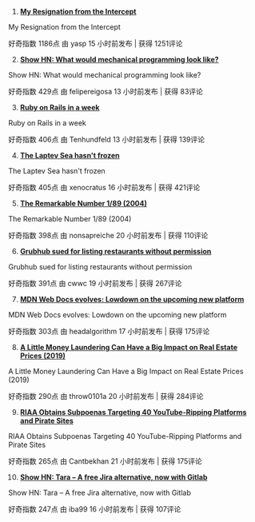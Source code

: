 1. **[My Resignation from the Intercept](https://news.ycombinator.com/item?id=24933054)** 

 My Resignation from the Intercept 

 好奇指数 1186点  由 yasp 15 小时前发布 | 获得 1251评论 

2. **[Show HN: What would mechanical programming look like?](https://news.ycombinator.com/item?id=24934722)** 

 Show HN: What would mechanical programming look like? 

 好奇指数 429点  由 felipereigosa 13 小时前发布 | 获得 83评论 

3. **[Ruby on Rails in a week](https://news.ycombinator.com/item?id=24934581)** 

 Ruby on Rails in a week 

 好奇指数 406点  由 Tenhundfeld 13 小时前发布 | 获得 139评论 

4. **[The Laptev Sea hasn't frozen](https://news.ycombinator.com/item?id=24932466)** 

 The Laptev Sea hasn't frozen 

 好奇指数 405点  由 xenocratus 16 小时前发布 | 获得 421评论 

5. **[The Remarkable Number 1/89 (2004)](https://news.ycombinator.com/item?id=24929726)** 

 The Remarkable Number 1/89 (2004) 

 好奇指数 398点  由 nonsapreiche 20 小时前发布 | 获得 110评论 

6. **[Grubhub sued for listing restaurants without permission](https://news.ycombinator.com/item?id=24930436)** 

 Grubhub sued for listing restaurants without permission 

 好奇指数 391点  由 cwwc 19 小时前发布 | 获得 267评论 

7. **[MDN Web Docs evolves: Lowdown on the upcoming new platform](https://news.ycombinator.com/item?id=24931862)** 

 MDN Web Docs evolves: Lowdown on the upcoming new platform 

 好奇指数 303点  由 headalgorithm 17 小时前发布 | 获得 175评论 

8. **[A Little Money Laundering Can Have a Big Impact on Real Estate Prices (2019)](https://news.ycombinator.com/item?id=24929699)** 

 A Little Money Laundering Can Have a Big Impact on Real Estate Prices (2019) 

 好奇指数 290点  由 throw0101a 20 小时前发布 | 获得 284评论 

9. **[RIAA Obtains Subpoenas Targeting 40 YouTube-Ripping Platforms and Pirate Sites](https://news.ycombinator.com/item?id=24929276)** 

 RIAA Obtains Subpoenas Targeting 40 YouTube-Ripping Platforms and Pirate Sites 

 好奇指数 265点  由 Cantbekhan 21 小时前发布 | 获得 175评论 

10. **[Show HN: Tara – A free Jira alternative, now with Gitlab](https://news.ycombinator.com/item?id=24932538)** 

 Show HN: Tara – A free Jira alternative, now with Gitlab 

 好奇指数 247点  由 iba99 16 小时前发布 | 获得 107评论 

